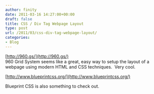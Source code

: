 ```yaml
---
author: finity
date: 2011-03-16 14:27:00+00:00
draft: false
title: CSS / Div Tag Webpage Layout
type: post
url: /2011/03/css-div-tag-webpage-layout/
categories:
- Blog
---
```


[http://960.gs/](http://960.gs/)   
960 Grid System seems like a great, easy way to setup the layout of a webpage using modern HTML and CSS techniques.  Very cool.  
  
[http://www.blueprintcss.org/](http://www.blueprintcss.org/)  
  
Blueprint CSS is also something to check out.
